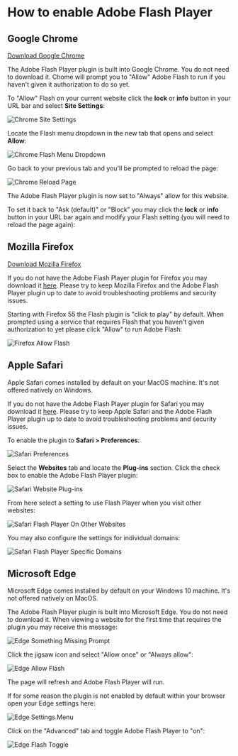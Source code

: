 # How to enable Adobe Flash Player

## Google Chrome

[Download Google Chrome](https://www.google.com/chrome/)

The Adobe Flash Player plugin is built into Google Chrome. You do not need to download it. Chome will prompt you to "Allow" Adobe Flash to run if you haven't given it authorization to do so yet.

To "Allow" Flash on your current website click the **lock** or **info** button in your URL bar and select **Site Settings**:

![Chrome Site Settings](./images/chrome/chrome-site-settings.png)

Locate the Flash menu dropdown in the new tab that opens and select **Allow**:

![Chrome Flash Menu Dropdown](./images/chrome/chrome-flash-dropdown.png)

Go back to your previous tab and you'll be prompted to reload the page:

![Chrome Reload Page](./images/chrome/chrome-reload-page.png)

The Adobe Flash Player plugin is now set to "Always" allow for this website.

To set it back to "Ask (default)" or "Block" you may click the **lock** or **info** button in your URL bar again and modify your Flash setting (you will need to reload the page again):

## Mozilla Firefox

[Download Mozilla Firefox](https://www.mozilla.org/en-US/firefox/new/)

If you do not have the Adobe Flash Player plugin for Firefox you may download it [here](https://get.adobe.com/flashplayer/). Please try to keep Mozilla Firefox and the Adobe Flash Player plugin up to date to avoid troubleshooting problems and security issues.

Starting with Firefox 55 the Flash plugin is "click to play" by default. When prompted using a service that requires Flash that you haven't given authorization to yet please click "Allow" to run Adobe Flash:

![Firefox Allow Flash](./images/firefox/firefox-allow-flash.png)

## Apple Safari

Apple Safari comes installed by default on your MacOS machine. It's not offered natively on Windows. 

If you do not have the Adobe Flash Player plugin for Safari you may download it [here](https://get.adobe.com/flashplayer/). Please try to keep Apple Safari and the Adobe Flash Player plugin up to date to avoid troubleshooting problems and security issues.

To enable the plugin to **Safari > Preferences**:

![Safari Preferences](./images/safari/safari-preferences.jpg)

Select the **Websites** tab and locate the **Plug-ins** section. Click the check box to enable the Adobe Flash Player plugin:

![Safari Website Plug-ins](./images/safari/safari-website-plugins.jpg)

From here select a setting to use Flash Player when you visit other websites:

![Safari Flash Player On Other Websites](./images/safari/safari-other-websites.jpg)

You may also configure the settings for individual domains: 

![Safari Flash Player Specific Domains](./images/safari/safari-specific-domains.jpg)

## Microsoft Edge

Microsoft Edge comes installed by default on your Windows 10 machine. It's not offered natively on MacOS.

The Adobe Flash Player plugin is built into Microsoft Edge. You do not need to download it. When viewing a website for the first time that requires the plugin you may receive this message:

![Edge Something Missing Prompt](./images/edge/edge-something-missing.png)

Click the jigsaw icon and select "Allow once" or "Always allow":

![Edge Allow Flash](./images/edge/edge-allow-flash.png)

The page will refresh and Adobe Flash Player will run.

If for some reason the plugin is not enabled by default within your browser open your Edge settings here:

![Edge Settings Menu](./images/edge/edge-settings-menu.png)

Click on the "Advanced" tab and toggle Adobe Flash Player to "on":

![Edge Flash Toggle](./images/edge/edge-flash-toggle.png)
